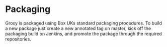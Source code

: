 
# Packaging

Groxy is packaged using Box UKs standard packaging procedures.  To build a new
package just create a new annotated tag on master, kick off the packaging build
on Jenkins, and promote the package through the required repositories.

